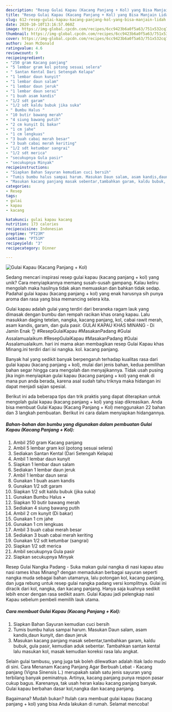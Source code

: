 ```yaml
---
description: "Resep Gulai Kapau (Kacang Panjang + Kol) yang Bisa Manjain Lidah"
title: "Resep Gulai Kapau (Kacang Panjang + Kol) yang Bisa Manjain Lidah"
slug: 612-resep-gulai-kapau-kacang-panjang-kol-yang-bisa-manjain-lidah
date: 2020-10-10T13:16:57.060Z
image: https://img-global.cpcdn.com/recipes/6cc9423b6a0f5a63/751x532cq70/gulai-kapau-kacang-panjang-kol-foto-resep-utama.jpg
thumbnail: https://img-global.cpcdn.com/recipes/6cc9423b6a0f5a63/751x532cq70/gulai-kapau-kacang-panjang-kol-foto-resep-utama.jpg
cover: https://img-global.cpcdn.com/recipes/6cc9423b6a0f5a63/751x532cq70/gulai-kapau-kacang-panjang-kol-foto-resep-utama.jpg
author: Jean McDonald
ratingvalue: 4.6
reviewcount: 9
recipeingredient:
- "250 gram Kacang panjang"
- "5 lembar gram kol potong sesuai selera"
- " Santan Kental Dari Setengah Kelapa"
- "1 lembar daun kunyit"
- "1 lembar daun salam"
- "1 lembar daun jeruk"
- "1 lembar daun serai"
- "1 buah asam kandis"
- "1/2 sdt garam"
- "1/2 sdt kaldu bubuk jika suka"
- " Bumbu Halus "
- "10 butir bawang merah"
- "4 siung bawang putih"
- "2 cm kunyit Di bakar"
- "1 cm jahe"
- "1 cm lengkuas"
- "3 buah cabai merah besar"
- "3 buah cabai merah keriting"
- "1/2 sdt ketumbar sangrai"
- "1/2 sdt merica"
- "secukupnya Gula pasir"
- "secukupnya Minyak"
recipeinstructions:
- "Siapkan Bahan Sayuran kemudian cuci bersih"
- "Tumis bumbu halus sampai harum. Masukan Daun salam, asam kandis,daun kunyit, dan daun jeruk"
- "Masukan kacang panjang masak sebentar,tambahkan garam, kaldu bubuk, gula pasir, kemudian aduk sebentar. Tambahkan santan kental lalu masukan kol, masak kemudian koreksi rasa lalu angkat."
categories:
- Resep
tags:
- gulai
- kapau
- kacang

katakunci: gulai kapau kacang 
nutrition: 173 calories
recipecuisine: Indonesian
preptime: "PT23M"
cooktime: "PT51M"
recipeyield: "3"
recipecategory: Dinner

---
```



![Gulai Kapau (Kacang Panjang + Kol)](https://img-global.cpcdn.com/recipes/6cc9423b6a0f5a63/751x532cq70/gulai-kapau-kacang-panjang-kol-foto-resep-utama.jpg)

Sedang mencari inspirasi resep gulai kapau (kacang panjang + kol) yang unik? Cara menyiapkannya memang susah-susah gampang. Kalau keliru mengolah maka hasilnya tidak akan memuaskan dan bahkan tidak sedap. Padahal gulai kapau (kacang panjang + kol) yang enak harusnya sih punya aroma dan rasa yang bisa memancing selera kita.

Gulai kapau adalah gulai yang terdiri dari beraneka ragam lauk yang dimasak dengan bumbu dan rempah racikan khas orang kapau. Lalu masukkan daging tetelan, nangka, kacang panjang, kol, cabai rawit merah, asam kandis, garam, dan gula pasir. GULAI KAPAU KHAS MINANG - Di Jamin Enak 👌 #ResepGulaiKapau #MasakanPadang #Gulai Assalamualaikum #ResepGulaiKapau #MasakanPadang #Gulai Assalamualaikum. hari ini mama akan membagikan resep Gulai Kapau khas Minang.ini terdiri dari isi nangka. kol. kacang panjang.

Banyak hal yang sedikit banyak berpengaruh terhadap kualitas rasa dari gulai kapau (kacang panjang + kol), mulai dari jenis bahan, kedua pemilihan bahan segar hingga cara mengolah dan menyajikannya. Tidak usah pusing jika ingin menyiapkan gulai kapau (kacang panjang + kol) yang enak di mana pun anda berada, karena asal sudah tahu triknya maka hidangan ini dapat menjadi sajian spesial.


Berikut ini ada beberapa tips dan trik praktis yang dapat diterapkan untuk mengolah gulai kapau (kacang panjang + kol) yang siap dikreasikan. Anda bisa membuat Gulai Kapau (Kacang Panjang + Kol) menggunakan 22 bahan dan 3 langkah pembuatan. Berikut ini cara dalam menyiapkan hidangannya.

<!--inarticleads1-->

##### Bahan-bahan dan bumbu yang digunakan dalam pembuatan Gulai Kapau (Kacang Panjang + Kol):

1. Ambil 250 gram Kacang panjang
1. Ambil 5 lembar gram kol (potong sesuai selera)
1. Sediakan  Santan Kental (Dari Setengah Kelapa)
1. Ambil 1 lembar daun kunyit
1. Siapkan 1 lembar daun salam
1. Sediakan 1 lembar daun jeruk
1. Ambil 1 lembar daun serai
1. Gunakan 1 buah asam kandis
1. Gunakan 1/2 sdt garam
1. Siapkan 1/2 sdt kaldu bubuk (jika suka)
1. Gunakan  Bumbu Halus •
1. Siapkan 10 butir bawang merah
1. Sediakan 4 siung bawang putih
1. Ambil 2 cm kunyit (Di bakar)
1. Gunakan 1 cm jahe
1. Gunakan 1 cm lengkuas
1. Ambil 3 buah cabai merah besar
1. Sediakan 3 buah cabai merah keriting
1. Gunakan 1/2 sdt ketumbar (sangrai)
1. Siapkan 1/2 sdt merica
1. Ambil secukupnya Gula pasir
1. Siapkan secukupnya Minyak


Resep Gulai Nangka Padang - Suka makan gulai nangka di nasi kapau atau nasi rames khas Minang? dengan memadukan berbagai sayuran seperti nangka muda sebagai bahan utamanya, lalu potongan kol, kacang panjang, dan juga rebung untuk resep gulai nangka padang versi komplitnya. Gulai ini diracik dari kol, nangka, dan kacang panjang. Hanya saja kuahnya sedikit lebih encer dengan rasa sedikit asam. Gulai Kapau jadi pelengkap nasi Kapau sebelum pembeli memilih lauk utama. 

<!--inarticleads2-->

##### Cara membuat Gulai Kapau (Kacang Panjang + Kol):

1. Siapkan Bahan Sayuran kemudian cuci bersih
1. Tumis bumbu halus sampai harum. Masukan Daun salam, asam kandis,daun kunyit, dan daun jeruk
1. Masukan kacang panjang masak sebentar,tambahkan garam, kaldu bubuk, gula pasir, kemudian aduk sebentar. Tambahkan santan kental lalu masukan kol, masak kemudian koreksi rasa lalu angkat.


Selain gulai tambusu, yang juga tak boleh dilewatkan adalah itiak lado mudo di sini. Cara Menanam Kacang Panjang Agar Berbuah Lebat - Kacang panjang (Vigna Sinensis L.) merupakah salah satu jenis sayuran yang terbilang banyak peminatnya. Artinya, kacang panjang punya respon pasar cukup bagus. Karenanya, tak usah heran kalau kacang panjang banyak. Gulai kapau berbahan dasar kol,nangka dan kacang panjang. 

Bagaimana? Mudah bukan? Itulah cara membuat gulai kapau (kacang panjang + kol) yang bisa Anda lakukan di rumah. Selamat mencoba!
